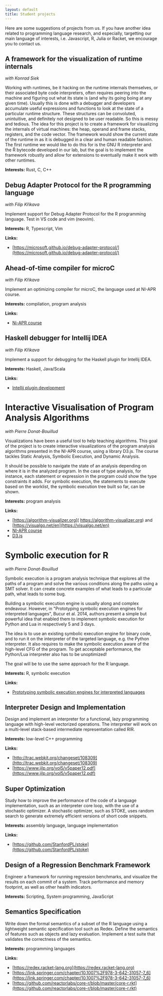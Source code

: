 ```yaml
---
layout: default
title: Student projects
---
```


Here are some suggestions of projects from us. If you have another idea related to programming language research, and especially, targetting our main language of interests, i.e. Javascript, R, Julia or Racket, we encourage you to contact us.

## A framework for the visualization of runtime internals

_with Konrad Siek_

Working with runtimes, be it hacking on the runtime internals themselves, or
their associated byte code interpreters, often requires peering into the
machine and figuring out what its state is (and why its going boing at any
given time). Usually this is done with a debugger and developers accumulate
useful expressions and functions to look at the state of a particular runtime
structure. These structures can be convoluted, unintuitive, and definitely not
designed to be user readable. So this is messy and tedious.
The idea for this project is to create a framework for visualizing the
internals of virtual machines: the heap, operand and frame stacks, registers,
and the code vector. The framework would show the current state of the runtime
in as it is debugged in a clear and human readable fashion. 
The first runtime we would like to do this for is the GNU R interpreter and the 
Ř bytecode developed in our lab, but the goal is to implement the framework
robustly and allow for extensions to eventually make it work with other
runtimes.

**Interests:** Rust, C, C++

## Debug Adapter Protocol for the R programming language

_with Filip Křikava_

Implement support for Debug Adapter Protocol  for the R programming language. Test in VS code and vim (neovim).

**Interests:** R, Typescript, Vim

**Links:**

- [https://microsoft.github.io/debug-adapter-protocol/](https://microsoft.github.io/debug-adapter-protocol/)

## Ahead-of-time compiler for microC

_with Filip Křikava_

Implement an optimizing compiler for microC, the language used at NI-APR course.

**Interests:** compilation, program analysis

**Links:**

- [Ni-APR course](https://courses.fit.cvut.cz/NI-APR/)

## Haskell debugger for Intellij IDEA

_with Filip Křikava_

Implement a support for debugging for the Haskell plugin for Intellij IDEA.

**Interests:** Haskell, Java/Scala

**Links:**

- [Intellij plugin development](https://plugins.jetbrains.com/docs/intellij/getting-started.html)

# Interactive Visualisation of Program Analysis Algorithms

_with Pierre Donat-Bouillud_

Visualizations have been a useful tool to help teaching algorithms.
This goal of the project is to create interactive visualizations of the program analysis algorithms presented in the NI-APR course, using a library D3.js. The course tackles Static Analysis, Symbolic Execution, and Dynamic Analysis.

It should be possible to navigate the state of an analysis depending on where it is in the analyzed program. In the case of type analysis, for instance, each statement or expression in the program could show the type constraints it adds. For symbolic execution, the statements to execute based on the worklist, the symbolic execution tree built so far, can be shown.

**Interests:** program analysis

**Links:**

- [https://algorithm-visualizer.org]( https://algorithm-visualizer.org) and [https://visualgo.net/en](https://visualgo.net/en)
- [NI-APR course](https://courses.fit.cvut.cz/NI-APR/)
- [D3.js](https://d3js.org/)

# Symbolic execution for R

_with Pierre Donat-Bouillud_

Symbolic execution is a program analysis technique that explores all the paths of a program and solve the various conditions along the paths using a SMT solver. It can create concrete examples of what leads to a particular path, what leads to some bug. 

Building a symbolic execution engine is usually along and complex endeavour. However, in "Prototyping symbolic execution engines for interpreted languages", Bucur et al. 2014, authors present a simple but powerful idea that enabled them to implement symbolic execution for Python and Lua in respectively 5 and 3 days. 

The idea is to use an existing symbolic execution engine for binary code, and to run it on the interpreter of the targeted language, e.g. the Python interpreter. It also requires to make the symbolic execution aware of the high-level CFG of the program. To get acceptable performance, the Python/Lua interpreter also has to be unoptimized!

The goal will be to use the same approach for the R language. 

**Interests:** R, symbolic execution

**Links:**

- [Prototyping symbolic execution engines for interpreted languages](https://dl.acm.org/doi/abs/10.1145/2654822.2541977)

## Interpreter Design and Implementation

Design and implement an interpreter for a functional, lazy programming language
with high-level vectorized operations. The interpreter will work on a
multi-level stack-based intermediate representation called RIR.

**Interests:** low-level C++ programming

**Links:** 
- [http://trac.webkit.org/changeset/108309](http://trac.webkit.org/changeset/108309)
- [https://www.jilp.org/vol5/v5paper12.pdf](https://www.jilp.org/vol5/v5paper12.pdf)

## Super Optimization

Study how to improve the performance of the code of a language implementation,
such as an interpreter core loop, with the use of a stochastic optimizer. A
stochastic optimizer, such as STOKE, uses random search to generate extremely
efficient versions of short code snippets.

**Interests:** assembly language, language implementation

**Links:** 
- [https://github.com/StanfordPL/stoke](https://github.com/StanfordPL/stoke)


## Design of a Regression Benchmark Framework
  
Engineer a framework for running regression benchmarks, and visualize the
results on each commit of a system. Track performance and memory footprint, as
well as other health indicators.

**Interests:** Scripting, System programming, JavaScript

## Semantics Specification
  
Write down the formal semantics of a subset of the R language using a
lightweight semantic specification tool such as Redex. Define the semantics of
features such as objects and lazy evaluation. Implement a test suite that
validates the correctness of the semantics.

**Interests:** programming languages

**Links:**
- [https://redex.racket-lang.org](https://redex.racket-lang.org)
- [https://link.springer.com/chapter/10.1007%2F978-3-642-31057-7_6](https://link.springer.com/chapter/10.1007%2F978-3-642-31057-7_6)
- [https://github.com/reactorlabs/core-r/blob/master/core-r.rkt](https://github.com/reactorlabs/core-r/blob/master/core-r.rkt)
    

